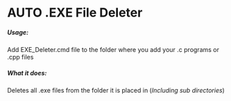 # AUTO .EXE File Deleter

##### Usage:
Add EXE_Deleter.cmd file to the folder where you add your .c programs or .cpp files

##### What it does:
Deletes all .exe files from the folder it is placed in (*Including sub directories*)

